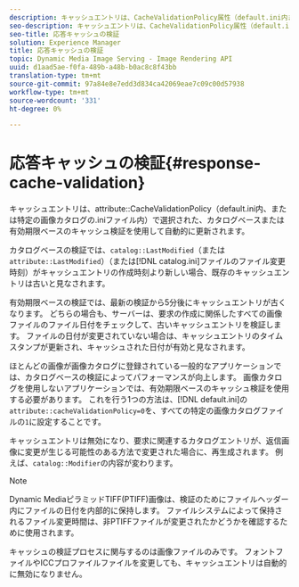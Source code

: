 ```yaml
---
description: キャッシュエントリは、CacheValidationPolicy属性（default.ini内または特定の画像カタログの.iniファイル内）で選択された、カタログベースまたは有効期限ベースのキャッシュ検証を使用して自動的に更新されます。
seo-description: キャッシュエントリは、CacheValidationPolicy属性（default.ini内または特定の画像カタログの.iniファイル内）で選択された、カタログベースまたは有効期限ベースのキャッシュ検証を使用して自動的に更新されます。
seo-title: 応答キャッシュの検証
solution: Experience Manager
title: 応答キャッシュの検証
topic: Dynamic Media Image Serving - Image Rendering API
uuid: d1aad5ae-f0fa-489b-a48b-b0ac8c8f43bb
translation-type: tm+mt
source-git-commit: 97a84e8e7edd3d834ca42069eae7c09c00d57938
workflow-type: tm+mt
source-wordcount: '331'
ht-degree: 0%

---
```



# 応答キャッシュの検証{#response-cache-validation}

キャッシュエントリは、attribute::CacheValidationPolicy（default.ini内、または特定の画像カタログの.iniファイル内）で選択された、カタログベースまたは有効期限ベースのキャッシュ検証を使用して自動的に更新されます。

カタログベースの検証では、`catalog::LastModified`（または`attribute::LastModified`）（または[!DNL catalog.ini]ファイルのファイル変更時刻）がキャッシュエントリの作成時刻より新しい場合、既存のキャッシュエントリは古いと見なされます。

有効期限ベースの検証では、最新の検証から5分後にキャッシュエントリが古くなります。 どちらの場合も、サーバーは、要求の作成に関係したすべての画像ファイルのファイル日付をチェックして、古いキャッシュエントリを検証します。 ファイルの日付が変更されていない場合は、キャッシュエントリのタイムスタンプが更新され、キャッシュされた日付が有効と見なされます。

ほとんどの画像が画像カタログに登録されている一般的なアプリケーションでは、カタログベースの検証によってパフォーマンスが向上します。 画像カタログを使用しないアプリケーションでは、有効期限ベースのキャッシュ検証を使用する必要があります。 これを行う1つの方法は、[!DNL default.ini]の`attribute::cacheValidationPolicy=0`を、すべての特定の画像カタログファイルの`1`に設定することです。

キャッシュエントリは無効になり、要求に関連するカタログエントリが、返信画像に変更が生じる可能性のある方法で変更された場合に、再生成されます。 例えば、`catalog::Modifier`の内容が変わります。

>[!NOTE]
>
>Dynamic MediaピラミッドTIFF(PTIFF)画像は、検証のためにファイルヘッダー内にファイルの日付を内部的に保持します。 ファイルシステムによって保持されるファイル変更時間は、非PTIFFファイルが変更されたかどうかを確認するために使用されます。

キャッシュの検証プロセスに関与するのは画像ファイルのみです。 フォントファイルやICCプロファイルファイルを変更しても、キャッシュエントリは自動的に無効になりません。
